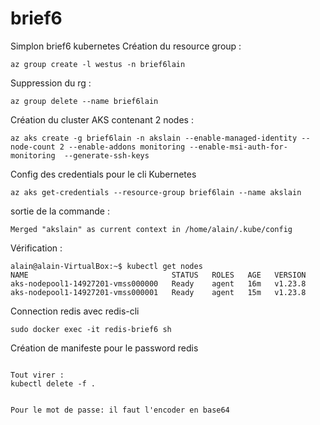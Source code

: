# brief6

Simplon brief6 kubernetes
Création du resource group :

```
az group create -l westus -n brief6lain
```

Suppression du rg :

```
az group delete --name brief6lain
```

Création du cluster AKS contenant 2 nodes :
```
az aks create -g brief6lain -n akslain --enable-managed-identity --node-count 2 --enable-addons monitoring --enable-msi-auth-for-monitoring  --generate-ssh-keys
```

Config des credentials pour le cli Kubernetes

```
az aks get-credentials --resource-group brief6lain --name akslain
```
sortie de la commande :  
```
Merged "akslain" as current context in /home/alain/.kube/config
```
Vérification :
```
alain@alain-VirtualBox:~$ kubectl get nodes
NAME                                STATUS   ROLES   AGE   VERSION
aks-nodepool1-14927201-vmss000000   Ready    agent   16m   v1.23.8
aks-nodepool1-14927201-vmss000001   Ready    agent   15m   v1.23.8
```

Connection redis avec redis-cli
```
sudo docker exec -it redis-brief6 sh
```
Création de manifeste pour le password redis

```

Tout virer :
kubectl delete -f .


Pour le mot de passe: il faut l'encoder en base64